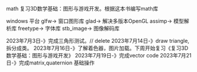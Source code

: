 math
复习3D数学基础：图形与游戏开发。根据这本书编写math库

windows 平台
glfw-> 窗口图形库
glad-> 解决多版本OpenGL
assimp-> 模型解析库
freetype-> 字体库
stb_image-> 图像解码库

2023年7月3日-》完成三角形测试。// delete
2023年7月14日-》draw triangle,拆分成类。
2023年7月16日-》了解着色器，图片加载。下周开始复习《复习3D数学基础：图形与游戏开发》
2023年7月19日-》完成vector code
2023年7月21日-》完成matrix,quaternion 基础操作
